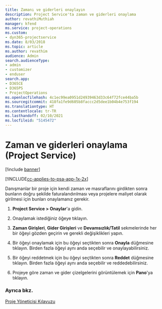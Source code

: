 ```yaml
---
title: Zamanı ve giderleri onaylayın
description: Project Service'ta zaman ve giderleri onaylama
author: revathiMuthiah
manager: kfend
ms.service: project-operations
ms.custom:
- dyn365-projectservice
ms.date: 8/03/2018
ms.topic: article
ms.author: revathim
audience: Admin
search.audienceType:
- admin
- customizer
- enduser
search.app:
- D365CE
- D365PS
- ProjectOperations
ms.openlocfilehash: 4c1ec99ea0951d24939463d33c64f72fce44ba5b
ms.sourcegitcommit: 418fa1fe9d605b8faccc2d5dee1b04b4e753f194
ms.translationtype: HT
ms.contentlocale: tr-TR
ms.lasthandoff: 02/10/2021
ms.locfileid: "5145472"
---
```

# <a name="approve-time-and-expenses-project-service"></a>Zaman ve giderleri onaylama (Project Service)

[!include [banner](../includes/psa-now-project-operations.md)]

[!INCLUDE[cc-applies-to-psa-app-1x-2x](../includes/cc-applies-to-psa-app-1x-2x.md)]

Danışmanlar bir proje için kendi zaman ve masraflarını girdikten sonra bunların doğru şekilde faturalandırılması veya projelere maliyet olarak girilmesi için bunları onaylamanız gerekir.  
  
1.  **Project Service > Onaylar**'a gidin.  
  
2.  Onaylamak istediğiniz öğeye tıklayın.  
  
3.  **Zaman Girişleri**, **Gider Girişleri** ve **Devamsızlık/Tatil** sekmelerinde her bir öğeyi gözden geçirin ve gerekli değişiklikleri yapın.  
  
4.  Bir öğeyi onaylamak için bu öğeyi seçtikten sonra **Onayla** düğmesine tıklayın. Birden fazla öğeyi aynı anda seçebilir ve onaylayabilirsiniz.  
  
5.  Bir öğeyi reddetmek için bu öğeyi seçtikten sonra **Reddet** düğmesine tıklayın. Birden fazla öğeyi aynı anda seçebilir ve reddedebilirsiniz.  
  
6.  Projeye göre zaman ve gider çizelgelerini görüntülemek için **Pano**'ya tıklayın.  
  
### <a name="see-also"></a>Ayrıca bkz.  
 [Proje Yöneticisi Kılavuzu](../psa/project-manager-guide.md)
